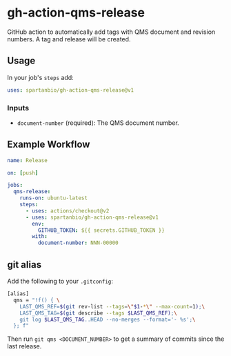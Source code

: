 # gh-action-qms-release

GitHub action to automatically add tags with QMS document and revision numbers. A tag and release will be created.

## Usage

In your job's `steps` add:

```yml
uses: spartanbio/gh-action-qms-release@v1
```

### Inputs

- `document-number` (required): The QMS document number.

## Example Workflow

```yml
name: Release

on: [push]

jobs:
  qms-release:
    runs-on: ubuntu-latest
    steps:
      - uses: actions/checkout@v2
      - uses: spartanbio/gh-action-qms-release@v1
        env:
          GITHUB_TOKEN: ${{ secrets.GITHUB_TOKEN }}
        with:
          document-number: NNN-00000
```

## git alias

Add the following to your `.gitconfig`:

```sh
[alias]
  qms = "!f() { \
    LAST_QMS_REF=$(git rev-list --tags=\"$1-*\" --max-count=1);\
    LAST_QMS_TAG=$(git describe --tags $LAST_QMS_REF);\
    git log $LAST_QMS_TAG..HEAD --no-merges --format='- %s';\
  }; f"
```

Then run `git qms <DOCUMENT_NUMBER>` to get a summary of commits since the last release.
